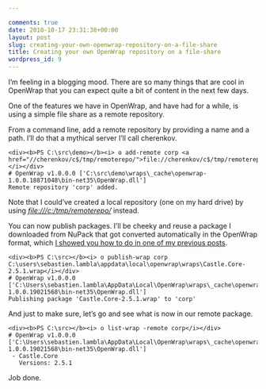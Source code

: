 ```yaml
---

comments: true
date: 2010-10-17 23:31:38+00:00
layout: post
slug: creating-your-own-openwrap-repository-on-a-file-share
title: Creating your own OpenWrap repository on a file-share
wordpress_id: 9
---
```


I’m feeling in a blogging mood. There are so many things that are cool in OpenWrap that you can expect quite a bit of content in the next few days.



One of the features we have in OpenWrap, and have had for a while, is using a simple file share as a remote repository.



From a command line, add a remote repository by providing a name and a path. I’ll do that a mythical server I’ll call cherenkov.



    <div><b>PS C:\src\demo></b><i> o add-remote corp <a href="//cherenkov/c$/tmp/remoterepo/">file://cherenkov/c$/tmp/remoterepo/</a></i></div>
    # OpenWrap v1.0.0.0 ['C:\src\demo\wraps\_cache\openwrap-1.0.0.18871048\bin-net35\OpenWrap.dll']
    Remote repository 'corp' added.







Note that I could’ve created a local repository (one on my hard drive) by using [_file:///c:/tmp/remoterepo/_](/tmp/remoterepo/) instead.





You can now publish packages. I’ll be cheeky and reuse a package I downloaded from NuPack that got converted automatically in the OpenWrap format, which [I showed you how to do in one of my previous posts](http://codebetter.com/blogs/sebastien_lambla/archive/2010/10/17/using-nupack-as-a-package-repository-in-openwrap.aspx).





    <div><b>PS C:\src></b><i> o publish-wrap corp C:\users\sebastien.lambla\appdata\local\openwrap\wraps\Castle.Core-2.5.1.wrap</i></div>
    # OpenWrap v1.0.0.0 ['C:\Users\sebastien.lambla\AppData\Local\OpenWrap\wraps\_cache\openwrap-1.0.0.19021568\bin-net35\OpenWrap.dll']
    Publishing package 'Castle.Core-2.5.1.wrap' to 'corp'







And just to make sure, let’s go and see what is now in our remote package.





    <div><b>PS C:\src></b><i> o list-wrap -remote corp</i></div>
    # OpenWrap v1.0.0.0 ['C:\Users\sebastien.lambla\AppData\Local\OpenWrap\wraps\_cache\openwrap-1.0.0.19021568\bin-net35\OpenWrap.dll']
     - Castle.Core
       Versions: 2.5.1




Job done.
